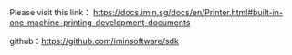 Please visit this link：
https://docs.imin.sg/docs/en/Printer.html#built-in-one-machine-printing-development-documents

github：https://github.com/iminsoftware/sdk 
